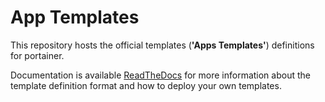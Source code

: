 # App Templates

This repository hosts the official templates (**'Apps Templates'**) definitions for portainer.

Documentation is available [ReadTheDocs](https://www.portainer.io/documentation/how-to-use-templates/) for more information about the template definition format and how to deploy your own templates.
